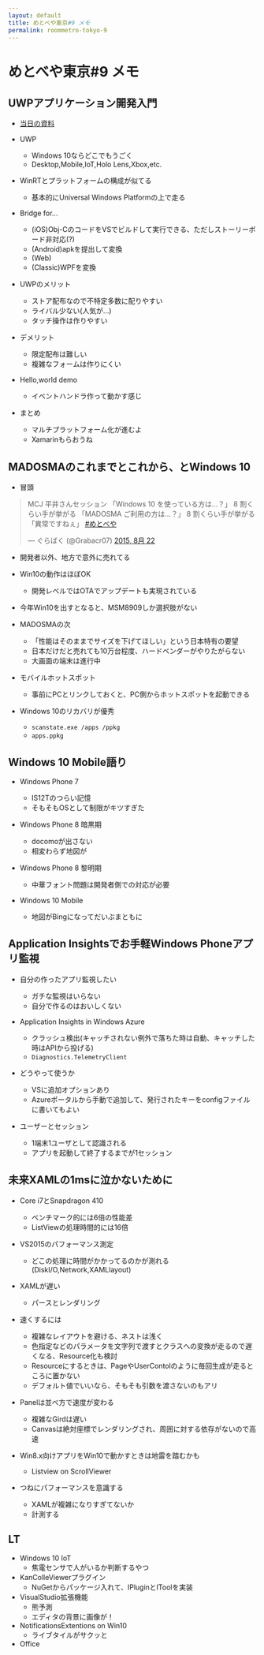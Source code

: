 ```yaml
---
layout: default
title: めとべや東京#9 メモ
permalink: roommetro-tokyo-9
---
```


めとべや東京\#9 メモ
====

UWPアプリケーション開発入門
----

* [当日の資料](https://docs.com/nishimura-makot/3022)

* UWP
	+ Windows 10ならどこでもうごく
	+ Desktop,Mobile,IoT,Holo Lens,Xbox,etc.

* WinRTとプラットフォームの構成が似てる
	+ 基本的にUniversal Windows Platformの上で走る

* Bridge for...
	+ (iOS)Obj-CのコードをVSでビルドして実行できる、ただしストーリーボード非対応(?)
	+ (Android)apkを提出して変換
	+ (Web)
	+ (Classic)WPFを変換

* UWPのメリット
	+ ストア配布なので不特定多数に配りやすい
	+ ライバル少ない(人気が…)
	+ タッチ操作は作りやすい

* デメリット
	+ 限定配布は難しい
	+ 複雑なフォームは作りにくい

* Hello,world demo
	+ イベントハンドラ作って動かす感じ

* まとめ
	+ マルチプラットフォーム化が進むよ
	+ Xamarinもらおうね


MADOSMAのこれまでとこれから、とWindows 10
----

* 冒頭
<blockquote class="twitter-tweet" lang="ja"><p lang="ja" dir="ltr">MCJ 平井さんセッション&#10;「Windows 10 を使っている方は…？」 &#10;8 割くらい手が挙がる&#10;「MADOSMA ご利用の方は…？」&#10;8 割くらい手が挙がる&#10;&#10;「異常ですねぇ」 <a href="https://twitter.com/hashtag/%E3%82%81%E3%81%A8%E3%81%B9%E3%82%84?src=hash">#めとべや</a></p>&mdash; ぐらばく (@Grabacr07) <a href="https://twitter.com/Grabacr07/status/634951582031855616">2015, 8月 22</a></blockquote> <script async src="//platform.twitter.com/widgets.js" charset="utf-8"></script>


* 開発者以外、地方で意外に売れてる

* Win10の動作はほぼOK
	+ 開発レベルではOTAでアップデートも実現されている

* 今年Win10を出すとなると、MSM8909しか選択肢がない

* MADOSMAの次
	+ 「性能はそのままでサイズを下げてほしい」という日本特有の要望
	+ 日本だけだと売れても10万台程度、ハードベンダーがやりたがらない
	+ 大画面の端末は進行中

* モバイルホットスポット
	+ 事前にPCとリンクしておくと、PC側からホットスポットを起動できる

* Windows 10のリカバリが優秀
	+ `scanstate.exe /apps /ppkg`
	+ `apps.ppkg`

Windows 10 Mobile語り
----

* Windows Phone 7
	+ IS12Tのつらい記憶
	+ そもそもOSとして制限がキツすぎた

* Windows Phone 8 暗黒期
	+ docomoが出さない
	+ 相変わらず地図が

* Windows Phone 8 黎明期
	+ 中華フォント問題は開発者側での対応が必要

* Windows 10 Mobile
	+ 地図がBingになってだいぶまともに


Application Insightsでお手軽Windows Phoneアプリ監視
----

* 自分の作ったアプリ監視したい
	+ ガチな監視はいらない
	+ 自分で作るのはおいしくない

* Application Insights in Windows Azure
	+ クラッシュ検出(キャッチされない例外で落ちた時は自動、キャッチした時はAPIから投げる)
	+ `Diagnostics.TelemetryClient`

* どうやって使うか
	+ VSに追加オプションあり
	+ Azureポータルから手動で追加して、発行されたキーをconfigファイルに書いてもよい

* ユーザーとセッション
	+ 1端末1ユーザとして認識される
	+ アプリを起動して終了するまでが1セッション


未来XAMLの1msに泣かないために
----

* Core i7とSnapdragon 410
	+ ベンチマーク的には6倍の性能差
	+ ListViewの処理時間的には16倍

* VS2015のパフォーマンス測定
	+ どこの処理に時間がかかってるのかが測れる(DiskI/O,Network,XAMLlayout)

* XAMLが遅い
	+ パースとレンダリング

* 速くするには
	+ 複雑なレイアウトを避ける、ネストは浅く
	+ 色指定などのパラメータを文字列で渡すとクラスへの変換が走るので遅くなる、Resource化も検討
	+ Resourceにするときは、PageやUserContolのように毎回生成が走るところに置かない
	+ デフォルト値でいいなら、そもそも引数を渡さないのもアリ

* Panelは並べ方で速度が変わる
	+ 複雑なGirdは遅い
	+ Canvasは絶対座標でレンダリングされ、周囲に対する依存がないので高速

* Win8.x向けアプリをWin10で動かすときは地雷を踏むかも
	+ Listview on ScrollViewer

* つねにパフォーマンスを意識する
	+ XAMLが複雑になりすぎてないか
	+ 計測する


LT
----

* Windows 10 IoT
	+ 焦電センサで人がいるか判断するやつ
* KanColleViewerプラグイン
	+ NuGetからパッケージ入れて、IPluginとIToolを実装
* VisualStudio拡張機能
	+ 熊予測
	+ エディタの背景に画像が！
* NotificationsExtentions on Win10
	+ ライブタイルがサクッと
* Office
